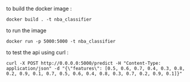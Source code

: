 to build the docker image :
```
docker build . -t nba_classifier
```
to run the image
```
docker run -p 5000:5000 -t nba_classifier
```
to test the api using curl :
```
curl -X POST http://0.0.0.0:5000/predict -H "Content-Type: application/json" -d "{\"features\": [0.5, 0.6, 0.7, 0.4, 0.3, 0.8, 0.2, 0.9, 0.1, 0.7, 0.5, 0.6, 0.4, 0.8, 0.3, 0.7, 0.2, 0.9, 0.1]}"
```